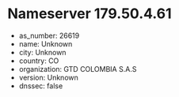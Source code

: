 # Nameserver 179.50.4.61

* as_number: 26619
* name: Unknown
* city: Unknown
* country: CO
* organization: GTD COLOMBIA S.A.S
* version: Unknown
* dnssec: false
